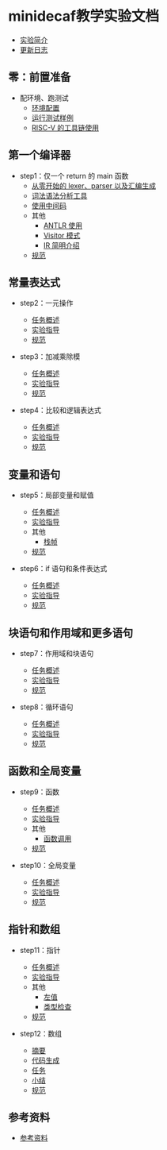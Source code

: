 # minidecaf教学实验文档
* [实验简介](README.md)
* [更新日志](docs/log.md)

## 零：前置准备
* 配环境、跑测试
  * [环境配置](docs/lab0/env.md)
  * [运行测试样例](docs/lab0/testing.md)
  * [RISC-V 的工具链使用](docs/lab0/riscv.md)

## 第一个编译器
* step1：仅一个 return 的 main 函数
  * [从零开始的 lexer、parser 以及汇编生成](docs/lab1/part1.md)
  * [词法语法分析工具](docs/lab1/part2.md)
  * [使用中间码](docs/lab1/part3.md)
  * 其他
    * [ANTLR 使用](docs/lab1/antlr.md)
    * [Visitor 模式](docs/lab1/visitor.md)
    * [IR 简明介绍](docs/lab1/ir.md)
  * [规范](docs/lab1/spec.md)

## 常量表达式
* step2：一元操作
  * [任务概述](docs/lab2/intro.md)
  * [实验指导](docs/lab2/guide.md)
  * [规范](docs/lab2/spec.md)

* step3：加减乘除模
  * [任务概述](docs/lab3/intro.md)
  * [实验指导](docs/lab3/guide.md)
  * [规范](docs/lab3/spec.md)

* step4：比较和逻辑表达式
  * [任务概述](docs/lab4/intro.md)
  * [实验指导](docs/lab4/guide.md)
  * [规范](docs/lab4/spec.md)

## 变量和语句
* step5：局部变量和赋值
  * [任务概述](docs/lab5/intro.md)
  * [实验指导](docs/lab5/guide.md)
  * 其他
    * [栈帧](docs/lab5/stackframe.md)
  * [规范](docs/lab5/spec.md)

* step6：if 语句和条件表达式
  * [任务概述](docs/lab6/intro.md)
  * [实验指导](docs/lab6/guide.md)
  * [规范](docs/lab6/spec.md)

## 块语句和作用域和更多语句
* step7：作用域和块语句
  * [任务概述](docs/lab7/intro.md)
  * [实验指导](docs/lab7/guide.md)
  * [规范](docs/lab7/spec.md)

* step8：循环语句
  * [任务概述](docs/lab8/intro.md)
  * [实验指导](docs/lab8/guide.md)
  * [规范](docs/lab8/spec.md)

## 函数和全局变量
* step9：函数
  * [任务概述](docs/lab9/intro.md)
  * [实验指导](docs/lab9/guide.md)
  * 其他
    * [函数调用](docs/lab9/calling.md)
  * [规范](docs/lab9/spec.md)

* step10：全局变量
  * [任务概述](docs/lab10/intro.md)
  * [实验指导](docs/lab10/guide.md)
  * [规范](docs/lab10/spec.md)

## 指针和数组
* step11：指针
  * [任务概述](docs/lab11/intro.md)
  * [实验指导](docs/lab11/guide.md)
  * 其他
    * [左值](docs/lab11/lvalue.md)
    * [类型检查](docs/lab11/typeck.md)
  * [规范](docs/lab11/spec.md)

* step12：数组
  * [摘要](docs/lab12/part0-intro.md)
  * [代码生成](docs/lab12/part4-codegen.md)
  * [任务](docs/lab12/part4-1-task.md)
  * [小结](docs/lab12/summary.md)
  * [规范](docs/lab12/spec.md)

## 参考资料
* [参考资料](REFERENCE.md)
